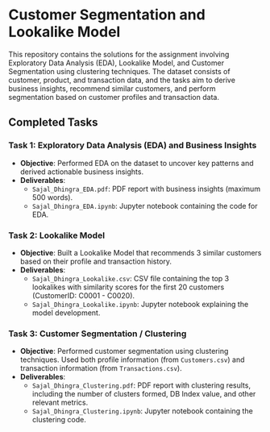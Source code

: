 # Customer Segmentation and Lookalike Model

This repository contains the solutions for the assignment involving Exploratory Data Analysis (EDA), Lookalike Model, and Customer Segmentation using clustering techniques. The dataset consists of customer, product, and transaction data, and the tasks aim to derive business insights, recommend similar customers, and perform segmentation based on customer profiles and transaction data.

## Completed Tasks

### Task 1: Exploratory Data Analysis (EDA) and Business Insights
- **Objective**: Performed EDA on the dataset to uncover key patterns and derived actionable business insights.
- **Deliverables**: 
  - `Sajal_Dhingra_EDA.pdf`: PDF report with business insights (maximum 500 words).
  - `Sajal_Dhingra_EDA.ipynb`: Jupyter notebook containing the code for EDA.

### Task 2: Lookalike Model
- **Objective**: Built a Lookalike Model that recommends 3 similar customers based on their profile and transaction history.
- **Deliverables**: 
  - `Sajal_Dhingra_Lookalike.csv`: CSV file containing the top 3 lookalikes with similarity scores for the first 20 customers (CustomerID: C0001 - C0020).
  - `Sajal_Dhingra_Lookalike.ipynb`: Jupyter notebook explaining the model development.

### Task 3: Customer Segmentation / Clustering
- **Objective**: Performed customer segmentation using clustering techniques. Used both profile information (from `Customers.csv`) and transaction information (from `Transactions.csv`).
- **Deliverables**:
  - `Sajal_Dhingra_Clustering.pdf`: PDF report with clustering results, including the number of clusters formed, DB Index value, and other relevant metrics.
  - `Sajal_Dhingra_Clustering.ipynb`: Jupyter notebook containing the clustering code.

